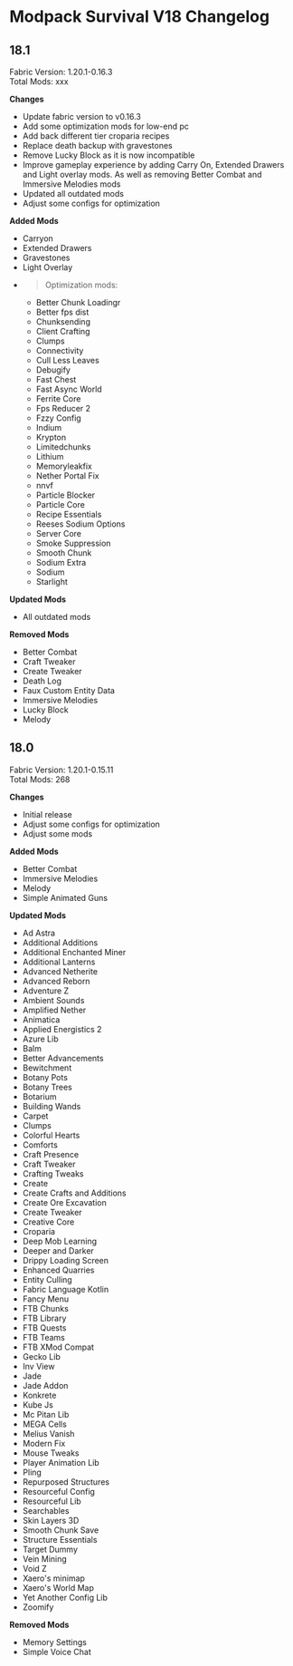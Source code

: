 # Modpack Survival V18 Changelog

## 18.1

Fabric Version: 1.20.1-0.16.3  
Total Mods: xxx

**Changes**

- Update fabric version to v0.16.3
- Add some optimization mods for low-end pc
- Add back different tier croparia recipes
- Replace death backup with gravestones
- Remove Lucky Block as it is now incompatible
- Improve gameplay experience by adding Carry On, Extended Drawers and Light overlay mods. As well as removing Better Combat and Immersive Melodies mods
- Updated all outdated mods
- Adjust some configs for optimization

**Added Mods**

- Carryon
- Extended Drawers
- Gravestones
- Light Overlay
- > Optimization mods:
  - Better Chunk Loadingr
  - Better fps dist
  - Chunksending
  - Client Crafting
  - Clumps
  - Connectivity
  - Cull Less Leaves
  - Debugify
  - Fast Chest
  - Fast Async World
  - Ferrite Core
  - Fps Reducer 2
  - Fzzy Config
  - Indium
  - Krypton
  - Limitedchunks
  - Lithium
  - Memoryleakfix
  - Nether Portal Fix
  - nnvf
  - Particle Blocker
  - Particle Core
  - Recipe Essentials
  - Reeses Sodium Options
  - Server Core
  - Smoke Suppression
  - Smooth Chunk
  - Sodium Extra
  - Sodium
  - Starlight

**Updated Mods**

- All outdated mods

**Removed Mods**

- Better Combat
- Craft Tweaker
- Create Tweaker
- Death Log
- Faux Custom Entity Data
- Immersive Melodies
- Lucky Block
- Melody

## 18.0

Fabric Version: 1.20.1-0.15.11  
Total Mods: 268

**Changes**

- Initial release
- Adjust some configs for optimization
- Adjust some mods

**Added Mods**

- Better Combat
- Immersive Melodies
- Melody
- Simple Animated Guns

**Updated Mods**

- Ad Astra
- Additional Additions
- Additional Enchanted Miner
- Additional Lanterns
- Advanced Netherite
- Advanced Reborn
- Adventure Z
- Ambient Sounds
- Amplified Nether
- Animatica
- Applied Energistics 2
- Azure Lib
- Balm
- Better Advancements
- Bewitchment
- Botany Pots
- Botany Trees
- Botarium
- Building Wands
- Carpet
- Clumps
- Colorful Hearts
- Comforts
- Craft Presence
- Craft Tweaker
- Crafting Tweaks
- Create
- Create Crafts and Additions
- Create Ore Excavation
- Create Tweaker
- Creative Core
- Croparia
- Deep Mob Learning
- Deeper and Darker
- Drippy Loading Screen
- Enhanced Quarries
- Entity Culling
- Fabric Language Kotlin
- Fancy Menu
- FTB Chunks
- FTB Library
- FTB Quests
- FTB Teams
- FTB XMod Compat
- Gecko Lib
- Inv View
- Jade
- Jade Addon
- Konkrete
- Kube Js
- Mc Pitan Lib
- MEGA Cells
- Melius Vanish
- Modern Fix
- Mouse Tweaks
- Player Animation Lib
- Pling
- Repurposed Structures
- Resourceful Config
- Resourceful Lib
- Searchables
- Skin Layers 3D
- Smooth Chunk Save
- Structure Essentials
- Target Dummy
- Vein Mining
- Void Z
- Xaero's minimap
- Xaero's World Map
- Yet Another Config Lib
- Zoomify

**Removed Mods**

- Memory Settings
- Simple Voice Chat
